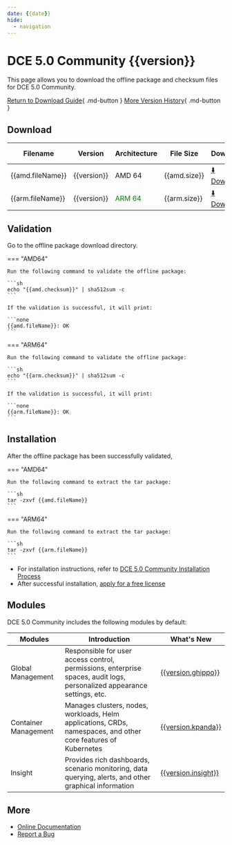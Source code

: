 ```yaml
---
date: {{date}}
hide:
  - navigation
---
```


# DCE 5.0 Community {{version}}

This page allows you to download the offline package and checksum files for DCE 5.0 Community.

[Return to Download Guide](../index.md){ .md-button }
[More Version History](./dce5-installer-history.md){ .md-button }

## Download

| Filename | Version | Architecture | File Size | Download | Update Date |
| -------- | ------- | ------------ | --------- | -------- | ----------- |
| {{amd.fileName}} | {{version}} | AMD 64 | {{amd.size}} | [:arrow_down: Download]({{amd.downloadLink}}) | {{date}} |
| {{arm.fileName}} | {{version}} | <font color="green">ARM 64</font> | {{arm.size}} | [:arrow_down: Download]({{arm.downloadLink}}) | {{date}} |

## Validation

Go to the offline package download directory.

=== "AMD64"

    Run the following command to validate the offline package:

    ```sh
    echo "{{amd.checksum}}" | sha512sum -c
    ```

    If the validation is successful, it will print:

    ```none
    {{amd.fileName}}: OK
    ```

=== "ARM64"

    Run the following command to validate the offline package:

    ```sh
    echo "{{arm.checksum}}" | sha512sum -c
    ```

    If the validation is successful, it will print:

    ```none
    {{arm.fileName}}: OK
    ```

## Installation

After the offline package has been successfully validated,

=== "AMD64"

    Run the following command to extract the tar package:

    ```sh
    tar -zxvf {{amd.fileName}}
    ```

=== "ARM64"

    Run the following command to extract the tar package:

    ```sh
    tar -zxvf {{arm.fileName}}
    ```

- For installation instructions, refer to [DCE 5.0 Community Installation Process](../../install/community/k8s/online.md#_2)
- After successful installation, [apply for a free license](../../dce/license0.md)

## Modules

DCE 5.0 Community includes the following modules by default:

| Modules | Introduction | What's New |
| -------- | ----------- | ---------- |
| Global Management | Responsible for user access control, permissions, enterprise spaces, audit logs, personalized appearance settings, etc. | [{{version.ghippo}}](../../ghippo/intro/release-notes.md#{{version.ghippo.ap}}) |
| Container Management | Manages clusters, nodes, workloads, Helm applications, CRDs, namespaces, and other core features of Kubernetes | [{{version.kpanda}}](../../kpanda/intro/release-notes.md#{{version.kpanda.ap}}) |
| Insight | Provides rich dashboards, scenario monitoring, data querying, alerts, and other graphical information | [{{version.insight}}](../../insight/intro/releasenote.md#{{version.insight.ap}}) |

## More

- [Online Documentation](../../dce/index.md)
- [Report a Bug](https://github.com/DaoCloud/DaoCloud-docs/issues)

